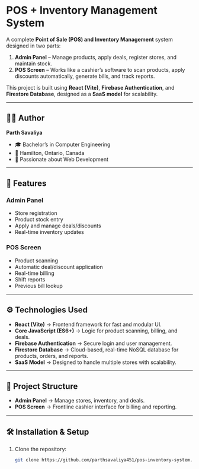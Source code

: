 # POS + Inventory Management System

A complete **Point of Sale (POS) and Inventory Management** system designed in two parts:  
1. **Admin Panel** – Manage products, apply deals, register stores, and maintain stock.  
2. **POS Screen** – Works like a cashier’s software to scan products, apply discounts automatically, generate bills, and track reports.

This project is built using **React (Vite)**, **Firebase Authentication**, and **Firestore Database**, designed as a **SaaS model** for scalability.

---

## 👨‍💻 Author
**Parth Savaliya**  
- 🎓 Bachelor’s in Computer Engineering
- 📍 Hamilton, Ontario, Canada  
- 💼 Passionate about Web Development


---

## 🚀 Features

### Admin Panel
- Store registration  
- Product stock entry  
- Apply and manage deals/discounts  
- Real-time inventory updates  

### POS Screen
- Product scanning  
- Automatic deal/discount application  
- Real-time billing  
- Shift reports  
- Previous bill lookup  

---

## ⚙️ Technologies Used

- **React (Vite)** → Frontend framework for fast and modular UI.  
- **Core JavaScript (ES6+)** → Logic for product scanning, billing, and deals.  
- **Firebase Authentication** → Secure login and user management.  
- **Firestore Database** → Cloud-based, real-time NoSQL database for products, orders, and reports.  
- **SaaS Model** → Designed to handle multiple stores with scalability.  

---

## 📂 Project Structure
- **Admin Panel** → Manage stores, inventory, and deals.  
- **POS Screen** → Frontline cashier interface for billing and reporting.  

---

## 🛠️ Installation & Setup

1. Clone the repository:
   ```bash
   git clone https://github.com/parthsavaliya451/pos-inventory-system.git
